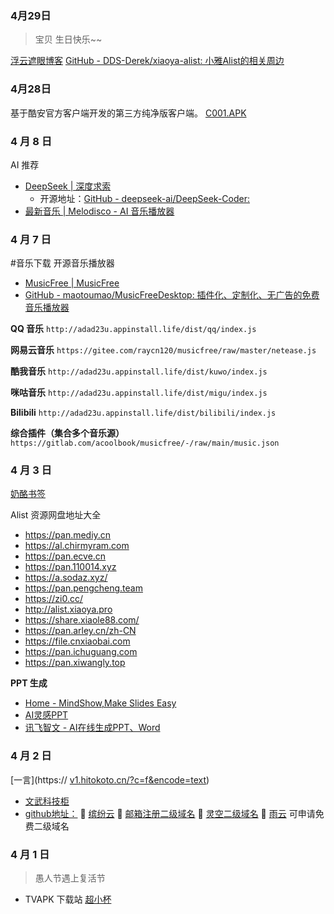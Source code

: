 
### 4月29日
>宝贝 生日快乐~~

[浮云遮眼博客](https://blog.ddsrem.com/)
[GitHub - DDS-Derek/xiaoya-alist: 小雅Alist的相关周边](https://github.com/DDS-Derek/xiaoya-alist)

### 4月28日
基于酷安官方客户端开发的第三方纯净版客户端。
[C001.APK](https://www.123pan.com/s/ukeA-dUWI3.html)

### 4 月 8 日
AI 推荐
- [DeepSeek | 深度求索](https://www.deepseek.com/)
	- 开源地址：[GitHub - deepseek-ai/DeepSeek-Coder:](https://github.com/deepseek-ai/deepseek-coder)
- [最新音乐 | Melodisco - AI 音乐播放器](https://melodis.co/zh/newest)
### 4 月 7 日
#音乐下载
开源音乐播放器
- [MusicFree | MusicFree](https://musicfree.upup.fun/)
- [GitHub - maotoumao/MusicFreeDesktop: 插件化、定制化、无广告的免费音乐播放器](https://github.com/maotoumao/MusicFreeDesktop)

**QQ 音乐**
`http://adad23u.appinstall.life/dist/qq/index.js`

**网易云音乐**
`https://gitee.com/raycn120/musicfree/raw/master/netease.js`

**酷我音乐**
`http://adad23u.appinstall.life/dist/kuwo/index.js`

**咪咕音乐**
`http://adad23u.appinstall.life/dist/migu/index.js`

**Bilibili**
`http://adad23u.appinstall.life/dist/bilibili/index.js`

**综合插件（集合多个音乐源）**
`https://gitlab.com/acoolbook/musicfree/-/raw/main/music.json`



### 4 月 3 日
[奶酪书签](https://cqmzgg.lanzn.com/isdri1tr7efe)

Alist 资源网盘地址大全

- https://pan.mediy.cn
- https://al.chirmyram.com
- https://pan.ecve.cn
- https://pan.110014.xyz
- https://a.sodaz.xyz/
- https://pan.pengcheng.team
- https://zi0.cc/
- http://alist.xiaoya.pro
- https://share.xiaole88.com/
- https://pan.arley.cn/zh-CN
- https://file.cnxiaobai.com
- https://pan.ichuguang.com
- https://pan.xiwangly.top


**PPT 生成**
- [Home - MindShow,Make Slides Easy](https://www.mindshow.fun/#/home)
- [AI灵感PPT](https://www.lgppt.cn/)
- [讯飞智文 - AI在线生成PPT、Word](https://zhiwen.xfyun.cn/)

### 4 月 2 日
[一言](https:// [v1.hitokoto.cn/?c=f&encode=text](https://v1.hitokoto.cn/?c=f&encode=text))
- [文武科技柜](https://www.wangdu.site/)
- [github地址：](https://github.com/dongyubin)
🥇 [缤纷云](https://www.bitiful.com/)
🥇 [邮箱注册二级域名](https://desec.io/)
🥇 [灵空二级域名](https://www.lkdns.top/)
🥇 [雨云](https://www.rainyun.com/home) 可申请免费二级域名
### 4 月 1 日

> 愚人节遇上复活节

- TVAPK 下载站 [超小杯](https://www.rjcxb.com/category/apk/tvapk)


